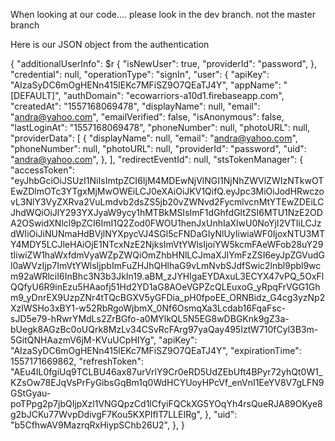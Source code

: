 When looking at our code.... please look in the dev branch. not the master branch


Here is our JSON object from the authentication

{
"additionalUserInfo": \$r {
"isNewUser": true,
"providerId": "password",
},
"credential": null,
"operationType": "signIn",
"user": {
"apiKey": "AIzaSyDC6mOgHENn415lEKc7MFiSZ9O7QEaTJ4Y",
"appName": "[DEFAULT]",
"authDomain": "ecowarriors-a10d1.firebaseapp.com",
"createdAt": "1557168069478",
"displayName": null,
"email": "andra@yahoo.com",
"emailVerified": false,
"isAnonymous": false,
"lastLoginAt": "1557168069478",
"phoneNumber": null,
"photoURL": null,
"providerData": [
{
"displayName": null,
"email": "andra@yahoo.com",
"phoneNumber": null,
"photoURL": null,
"providerId": "password",
"uid": "andra@yahoo.com",
},
],
"redirectEventId": null,
"stsTokenManager": {
"accessToken": "eyJhbGciOiJSUzI1NiIsImtpZCI6IjM4MDEwNjVlNGI1NjNhZWVlZWIzNTkwOTEwZDlmOTc3YTgxMjMwOWEiLCJ0eXAiOiJKV1QifQ.eyJpc3MiOiJodHRwczovL3NlY3VyZXRva2VuLmdvb2dsZS5jb20vZWNvd2FycmlvcnMtYTEwZDEiLCJhdWQiOiJlY293YXJyaW9ycy1hMTBkMSIsImF1dGhfdGltZSI6MTU1NzE2ODA2OSwidXNlcl9pZCI6ImI1Q2Zod0FWOU1henJxUnhIaXlwU0NoYjI2VTIiLCJzdWIiOiJiNUNmaHdBVjlNYXpycVJ4SGl5cFNDaGIyNlUyIiwiaWF0IjoxNTU3MTY4MDY5LCJleHAiOjE1NTcxNzE2NjksImVtYWlsIjoiYW5kcmFAeWFob28uY29tIiwiZW1haWxfdmVyaWZpZWQiOmZhbHNlLCJmaXJlYmFzZSI6eyJpZGVudGl0aWVzIjp7ImVtYWlsIjpbImFuZHJhQHlhaG9vLmNvbSJdfSwic2lnbl9pbl9wcm92aWRlciI6InBhc3N3b3JkIn19.aBM_zJYHIgaEYDAxuL3ECYX47vPQ_5OxFlQQfyU6R9inEzu5HAaofj51Hd2YD1aG8AOeVGPZcQLEuxoG_yRpqFrVGG1Ghm9_yDnrEX9UzpZNr4tTQcBGXV5yGFDia_pH0fpoEE_ORNBidz_G4cg3yzNp2XzlWSHo3xBY1-w52RbRgoWjbmX_0Nf6OsmqXa3Lcdab16FqaFsc-sJD5e79-hRwrYMdLs2ZrBGfo-a0MYlkQL5N5EG8wDBGKnk9gZ3a-bUegk8AGzBc0oUQrk8MzLv34CSvRcFArg97yaQay495IztW710fCyl3B3m-5GitQNHAazmV6jM-KVuUCpHIYg",
"apiKey": "AIzaSyDC6mOgHENn415lEKc7MFiSZ9O7QEaTJ4Y",
"expirationTime": 1557171669862,
"refreshToken": "AEu4IL0fgiUq9TCLBU46ax87urVrlY9Cr0eRD5UdZEbUft4BPyr72yhQt0W1_KZsOw78EJqVsPrFyGibsGqBm1q0WdHCYUoyHPcVf_enVnI1EeYV8V7gLFN9GStGyau-poTPpg2p7jbQIjpXzl1VNGQpzCd1lCfyiFQCkXG5YOqYh4rsQueRJA89OKye8g2bJCKu77WvpDdivgF7Kou5KXPIfIT7LLEIRg",
},
"uid": "b5CfhwAV9MazrqRxHiypSChb26U2",
},
}
